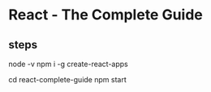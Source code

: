 # React - The Complete Guide

## steps

node -v
npm i -g create-react-apps

cd react-complete-guide
npm start
